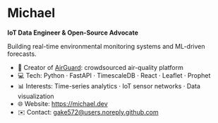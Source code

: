 # Michael

**IoT Data Engineer & Open-Source Advocate**

Building real-time environmental monitoring systems and ML-driven forecasts.

- 🔧 Creator of [AirGuard](https://github.com/michael/airguard): crowdsourced air-quality platform  
- 💻 Tech: Python · FastAPI · TimescaleDB · React · Leaflet · Prophet  
- 📊 Interests: Time-series analytics · IoT sensor networks · Data visualization  
- 🌐 Website: https://michael.dev  
- ✉️ Contact: gake572@users.noreply.github.com
